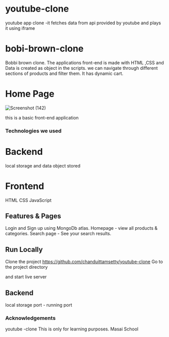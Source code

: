 # youtube-clone
youtube app clone -it fetches data from api provided by youtube and plays it using iframe
# bobi-brown-clone
Bobbi brown clone. The applications front-end is made with HTML ,CSS and Data is created as object in the scripts. we can navigate through different sections of products and filter them. It has dynamic cart. 
# Home Page
![Screenshot (142)](https://user-images.githubusercontent.com/95960219/159886461-d8ee8b49-9c7a-431a-b1ef-6b4601d56899.png)

this is a basic front-end application




### Technologies we used

# Backend

local storage and data object stored

# Frontend

HTML
CSS
JavaScript


## Features & Pages

Login and Sign up using MongoDb atlas.
Homepage - view all products & categories.
Search page - See your search results.


## Run Locally

Clone the project
https://github.com/chanduittamsetty/youtube-clone
Go to the project directory

and start live server



## Backend

local storage
port - running port

### Acknowledgements

youtube -clone
This is only for learning purposes. 
Masai School
